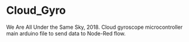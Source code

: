 # Cloud_Gyro
We Are All Under the Same Sky, 2018. Cloud gyroscope microcontroller main arduino file to send data to Node-Red flow.
